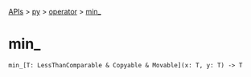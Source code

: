 [APIs](../../index.md) > [py](../index.md) > [operator](./index.md) > [min_]()

# min_

```
min_[T: LessThanComparable & Copyable & Movable](x: T, y: T) -> T
```
